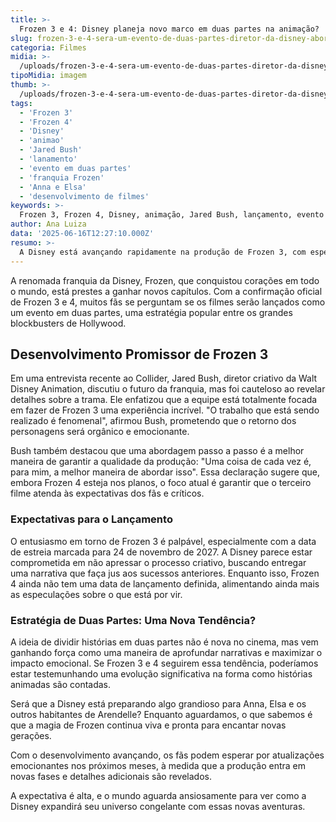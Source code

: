 ```yaml
---
title: >-
  Frozen 3 e 4: Disney planeja novo marco em duas partes na animação?
slug: frozen-3-e-4-sera-um-evento-de-duas-partes-diretor-da-disney-aborda-desenvolvimento-8220-fenomenal-8221
categoria: Filmes
midia: >-
  /uploads/frozen-3-e-4-sera-um-evento-de-duas-partes-diretor-da-disney-aborda-desenvolvimento-8220-fenomenal-8221-thumb.webp
tipoMidia: imagem
thumb: >-
  /uploads/frozen-3-e-4-sera-um-evento-de-duas-partes-diretor-da-disney-aborda-desenvolvimento-8220-fenomenal-8221-thumb.webp
tags:
  - 'Frozen 3'
  - 'Frozen 4'
  - 'Disney'
  - 'animao'
  - 'Jared Bush'
  - 'lanamento'
  - 'evento em duas partes'
  - 'franquia Frozen'
  - 'Anna e Elsa'
  - 'desenvolvimento de filmes'
keywords: >-
  Frozen 3, Frozen 4, Disney, animação, Jared Bush, lançamento, evento em duas partes, franquia Frozen, Anna e Elsa, desenvolvimento de filmes
author: Ana Luiza
data: '2025-06-16T12:27:10.000Z'
resumo: >-
  A Disney está avançando rapidamente na produção de Frozen 3, com especulações de que Frozen 4 pode formar uma saga épica em duas partes. O diretor criativo Jared Bush comenta sobre o desenvolvimento 'fenomenal' dos filmes.
---
```


A renomada franquia da Disney, Frozen, que conquistou corações em todo o mundo, está prestes a ganhar novos capítulos. Com a confirmação oficial de Frozen 3 e 4, muitos fãs se perguntam se os filmes serão lançados como um evento em duas partes, uma estratégia popular entre os grandes blockbusters de Hollywood.

## Desenvolvimento Promissor de Frozen 3

Em uma entrevista recente ao Collider, Jared Bush, diretor criativo da Walt Disney Animation, discutiu o futuro da franquia, mas foi cauteloso ao revelar detalhes sobre a trama. Ele enfatizou que a equipe está totalmente focada em fazer de Frozen 3 uma experiência incrível. "O trabalho que está sendo realizado é fenomenal", afirmou Bush, prometendo que o retorno dos personagens será orgânico e emocionante.

Bush também destacou que uma abordagem passo a passo é a melhor maneira de garantir a qualidade da produção: "Uma coisa de cada vez é, para mim, a melhor maneira de abordar isso". Essa declaração sugere que, embora Frozen 4 esteja nos planos, o foco atual é garantir que o terceiro filme atenda às expectativas dos fãs e críticos.

### Expectativas para o Lançamento

O entusiasmo em torno de Frozen 3 é palpável, especialmente com a data de estreia marcada para 24 de novembro de 2027. A Disney parece estar comprometida em não apressar o processo criativo, buscando entregar uma narrativa que faça jus aos sucessos anteriores. Enquanto isso, Frozen 4 ainda não tem uma data de lançamento definida, alimentando ainda mais as especulações sobre o que está por vir.

### Estratégia de Duas Partes: Uma Nova Tendência?

A ideia de dividir histórias em duas partes não é nova no cinema, mas vem ganhando força como uma maneira de aprofundar narrativas e maximizar o impacto emocional. Se Frozen 3 e 4 seguirem essa tendência, poderíamos estar testemunhando uma evolução significativa na forma como histórias animadas são contadas.

Será que a Disney está preparando algo grandioso para Anna, Elsa e os outros habitantes de Arendelle? Enquanto aguardamos, o que sabemos é que a magia de Frozen continua viva e pronta para encantar novas gerações.

Com o desenvolvimento avançando, os fãs podem esperar por atualizações emocionantes nos próximos meses, à medida que a produção entra em novas fases e detalhes adicionais são revelados.

A expectativa é alta, e o mundo aguarda ansiosamente para ver como a Disney expandirá seu universo congelante com essas novas aventuras.